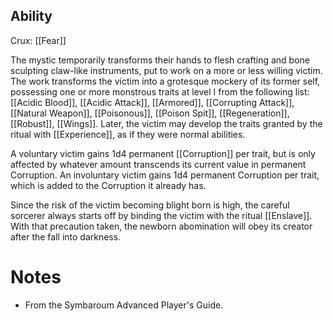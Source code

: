 ## Ability
Crux: [[Fear]]

The mystic temporarily transforms their hands to flesh crafting and bone sculpting claw-like instruments, put to work on a more or less willing victim. The work transforms the victim into a grotesque mockery of its former self, possessing one or more monstrous traits at level I from the following list: [[Acidic Blood]], [[Acidic Attack]], [[Armored]], [[Corrupting Attack]], [[Natural Weapon]], [[Poisonous]], [[Poison Spit]], [[Regeneration]], [[Robust]], [[Wings]]. Later, the victim may develop the traits granted by the ritual with [[Experience]], as if they were normal abilities.

A voluntary victim gains 1d4 permanent [[Corruption]] per trait, but is only affected by whatever amount transcends its current value in permanent Corruption. An involuntary victim gains 1d4 permanent Corruption per trait, which is added to the Corruption it already has.

Since the risk of the victim becoming blight born is high, the careful sorcerer always starts off by binding the victim with the ritual [[Enslave]]. With that precaution taken, the newborn abomination will obey its creator after the fall into darkness.
# Notes
* From the Symbaroum Advanced Player's Guide.